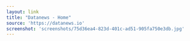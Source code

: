 ```yaml
---
layout: link
title: "Datanews - Home"
source: 'https://datanews.io'
screenshot: 'screenshots/75d36ea4-823d-401c-ad51-905fa750e3db.jpg'
---
```


